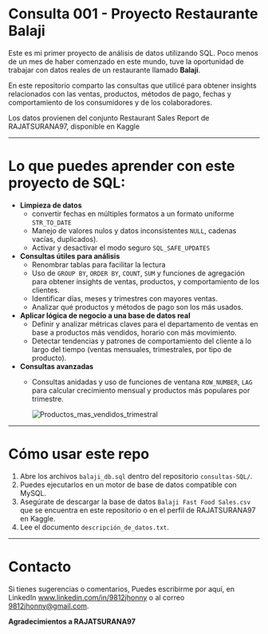 # Consulta 001 - Proyecto Restaurante Balaji

Este es mi primer proyecto de análisis de datos utilizando SQL. Poco menos de un mes de haber comenzado en este mundo, tuve la oportunidad de trabajar con datos reales de un restaurante llamado **Balaji**.

En este repositorio comparto las consultas que utilicé para obtener insights relacionados con las ventas, productos, métodos de pago, fechas y comportamiento de los consumidores y de los colaboradores.

Los datos provienen del conjunto Restaurant Sales Report de RAJATSURANA97, disponible en Kaggle


---
# Lo que puedes aprender con este proyecto de SQL:
- **Limpieza de datos**
  - convertir fechas en múltiples formatos a un formato uniforme `STR_TO_DATE`
  - Manejo de valores nulos y datos inconsistentes `NULL`, cadenas vacías, duplicados).
  - Activar y desactivar el modo seguro `SQL_SAFE_UPDATES` 
- **Consultas útiles para análisis**
  - Renombrar tablas para facilitar la lectura
  - Uso de `GROUP BY`, `ORDER BY`, `COUNT`, `SUM` y funciones de agregación para obtener insights de ventas, productos, y comportamiento de los clientes.
  - Identificar días, meses y trimestres con mayores ventas.
  - Analizar qué productos y métodos de pago son los más usados.  
- **Aplicar lógica de negocio a una base de datos real**
  - Definir y analizar métricas claves para el departamento de ventas en base a productos más vendidos, horario con más movimiento.
  - Detectar tendencias y patrones de comportamiento del cliente a lo largo del tiempo (ventas mensuales, trimestrales, por tipo de producto).
- **Consultas avanzadas**
  - Consultas anidadas y uso de funciones de ventana `ROW_NUMBER`, `LAG` para calcular crecimiento mensual y productos más populares por trimestre.


    ![Productos_mas_vendidos_trimestral](https://github.com/user-attachments/assets/30393b4c-1e21-488f-b8b9-c56b0c88077b)   
---

# Cómo usar este repo

1. Abre los archivos `balaji_db.sql` dentro del repositorio `consultas-SQL/`.
2. Puedes ejecutarlos en un motor de base de datos compatible con MySQL.
3. Asegúrate de descargar la base de datos `Balaji Fast Food Sales.csv` que se encuentra en este repositorio o en el perfil de RAJATSURANA97 en Kaggle.
4. Lee el documento `descripción_de_datos.txt`.

---

# Contacto

Si tienes sugerencias o comentarios, Puedes escribirme por aquí, en LinkedIn www.linkedin.com/in/9812jhonny o al correo 9812jhonny@gmail.com.



**Agradecimientos a RAJATSURANA97**
